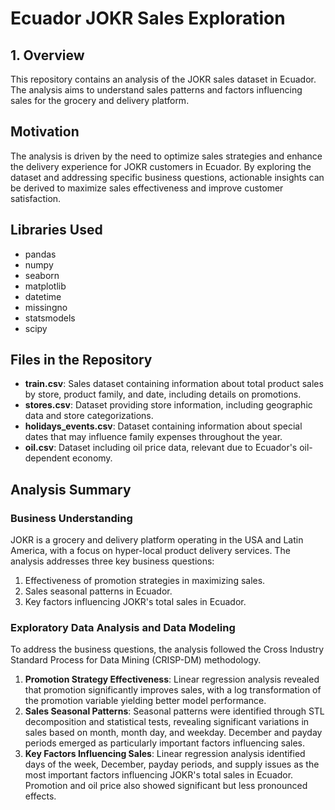 # Ecuador JOKR Sales Exploration

## 1. Overview

This repository contains an analysis of the JOKR sales dataset in Ecuador. The analysis aims to understand sales patterns and factors influencing sales for the grocery and delivery platform. 

## Motivation

The analysis is driven by the need to optimize sales strategies and enhance the delivery experience for JOKR customers in Ecuador. By exploring the dataset and addressing specific business questions, actionable insights can be derived to maximize sales effectiveness and improve customer satisfaction.

## Libraries Used

- pandas
- numpy
- seaborn
- matplotlib
- datetime
- missingno
- statsmodels
- scipy

## Files in the Repository

- **train.csv**: Sales dataset containing information about total product sales by store, product family, and date, including details on promotions.
- **stores.csv**: Dataset providing store information, including geographic data and store categorizations.
- **holidays_events.csv**: Dataset containing information about special dates that may influence family expenses throughout the year.
- **oil.csv**: Dataset including oil price data, relevant due to Ecuador's oil-dependent economy.

## Analysis Summary

### Business Understanding

JOKR is a grocery and delivery platform operating in the USA and Latin America, with a focus on hyper-local product delivery services. The analysis addresses three key business questions:
1. Effectiveness of promotion strategies in maximizing sales.
2. Sales seasonal patterns in Ecuador.
3. Key factors influencing JOKR's total sales in Ecuador.

### Exploratory Data Analysis and Data Modeling

To address the business questions, the analysis followed the Cross Industry Standard Process for Data Mining (CRISP-DM) methodology.

1. **Promotion Strategy Effectiveness**: Linear regression analysis revealed that promotion significantly improves sales, with a log transformation of the promotion variable yielding better model performance.
2. **Sales Seasonal Patterns**: Seasonal patterns were identified through STL decomposition and statistical tests, revealing significant variations in sales based on month, month day, and weekday. December and payday periods emerged as particularly important factors influencing sales.
3. **Key Factors Influencing Sales**: Linear regression analysis identified days of the week, December, payday periods, and supply issues as the most important factors influencing JOKR's total sales in Ecuador. Promotion and oil price also showed significant but less pronounced effects.
